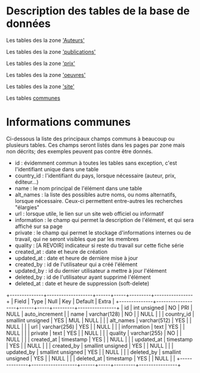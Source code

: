 
# Description des tables de la base de données

Les tables des la zone ['Auteurs'](auteurs.md)

Les tables des la zone ['publications'](publications.md)

Les tables des la zone ['prix'](prix.md)

Les tables des la zone ['oeuvres'](oeuvres.md)

Les tables des la zone ['site'](site.md)

Les tables [communes](communs.md)

# Informations communes

Ci-dessous la liste des principaux champs communs à beaucoup ou plusieurs tables. Ces champs seront listés dans les pages par zone mais  non décrits; des exemples peuvent pas contre être donnés.

- id : évidemment commun à toutes les tables sans exception, c'est l'identifiant unique dans une table
- country_id : l'identifiant du pays, lorsque nécessaire (auteur, prix, éditeur...)
- name : le nom principal de l'élément dans une table
- alt_names : la liste des possibles autre noms, ou noms alternatifs, lorsque nécessaire. Ceux-ci permettent entre-autres les recherches "élargies"
- url : lorsque utile, le lien sur un site web officiel ou informatif
- information : le champ qui permet la description de l'élément, et qui sera affiché sur sa page
- private : le champ qui permet le stockage d'informations internes ou de travail, qui ne seront visibles que par les membres
- quality : [A REVOIR] indicateur si reste du travail sur cette fiche série
- created_at : date et heure de création
- updated_at : date et heure de dernière mise à jour
- created_by : id de l'utilisateur qui a créé l'élément
- updated_by : id du dernier utilisateur a mettre à jour l'élément
- deleted_by : id de l'utilisateur ayant supprimé l'élément
- deleted_at : date et heure de suppression (soft-delete)

+--------------+-------------------+------+-----+---------+----------------+
| Field        | Type              | Null | Key | Default | Extra          |
+--------------+-------------------+------+-----+---------+----------------+
| id           | int unsigned      | NO   | PRI | NULL    | auto_increment |
| name         | varchar(128)      | NO   |     | NULL    |                |
| country_id   | smallint unsigned | YES  | MUL | NULL    |                |
| alt_names    | varchar(512)      | YES  |     | NULL    |                |
| url          | varchar(256)      | YES  |     | NULL    |                |
| information  | text              | YES  |     | NULL    |                |
| private      | text              | YES  |     | NULL    |                |
| quality      | varchar(255)      | NO   |     | NULL    |                |
| created_at   | timestamp         | YES  |     | NULL    |                |
| updated_at   | timestamp         | YES  |     | NULL    |                |
| created_by   | smallint unsigned | YES  |     | NULL    |                |
| updated_by   | smallint unsigned | YES  |     | NULL    |                |
| deleted_by   | smallint unsigned | YES  |     | NULL    |                |
| deleted_at   | timestamp         | YES  |     | NULL    |                |
+--------------+-------------------+------+-----+---------+----------------+
